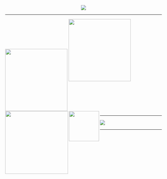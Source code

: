 <div align='center' > 
    <img  src="https://a.imagem.app/o1Lyi1.png">      
</div> <hr>


  <img height=200 align="center" src="https://my-stats-43gk.vercel.app/api?username=GuestRicardo&_icons=true&theme=radical&hide=contribs,issues&show=discussions_answered&rank_icon=github&include_all_commits=true&card_width=150" />
</a>
<a href="#">
  <img height=200 align="rigth" src="https://my-stats-43gk.vercel.app/api/top-langs/?username=GuestRicardo&hide=html,scss,css&langs_count=8&layout=compact&theme=radical&card_width=150" />
</a>

<img align="left" height=202 src="https://github-readme-streak-stats-git-main-davids-projects-ad77adcc.vercel.app/?user=GuestRicardo&theme=radical"/>
<img align="left" height=97 src="https://github-profile-trophy.vercel.app/?username=GuestRicardo&theme=radical&no-frame=true&title=Stars,Followers,Commits&column=-1"/>



<!-- <a href=#><img src="contributions.svg"></a>

 <p align="center">
  Visitor count<br>
  <img src="https://profile-counter.glitch.me/_blocage/count.svg" />
</p> -->

---
[![](https://visitcount.itsvg.in/api?id=GuestRicardo&icon=2&color=1)](https://visitcount.itsvg.in)

<!-- Proudly created with GPRM ( https://gprm.itsvg.in ) -->
<hr>
<!-- Proudly created with GPRM ( https://gprm.itsvg.in ) -->


  <!--quadro 1-->
</div>


    


 
  





